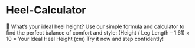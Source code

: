 # Heel-Calculator
👠 What’s your ideal heel height?
Use our simple formula and calculator to find the perfect balance of comfort and style: (Height / Leg Length – 1.61) × 10 = Your Ideal Heel Height (cm) 
Try it now and step confidently!
